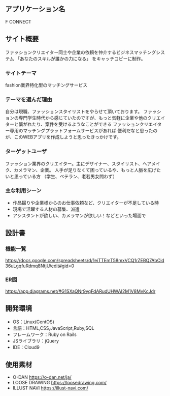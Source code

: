 ## アプリケーション名
F CONNECT


## サイト概要
ファッションクリエイター同士や企業の依頼を仲介するビジネスマッチングシステム
「あなたのスキルが誰かの力になる」
をキャッチコピーに制作。


### サイトテーマ
fashion業界特化型のマッチングサービス


### テーマを選んだ理由
自分は現職、ファッションスタイリストをやらせて頂いております。
ファッションの専門学生時代から感じていたのですが、もっと気軽に企業や他のクリエイターと繋がれたり、案件を受けるようなことができる
ファッションクリエイター専用のマッチングプラットフォームサービスがあれば
便利だなと思ったのが、このWEBアプリを作成しようと思ったきっかけです。


### ターゲットユーザ
ファッション業界のクリエイター。主にデザイナー、スタイリスト、ヘアメイク、カメラマン、企業。
人手が足りなくて困っているや、もっと人脈を広げたいと思っている方
（学生、ベテラン、老若男女問わず）

### 主な利用シーン
- 作品撮りや企業様からのお仕事依頼など、クリエイターが不足している時
- 現場で活躍する人材の募集、派遣
- アシスタントが欲しい、カメラマンが欲しい！などといった場面で


## 設計書

### 機能一覧
https://docs.google.com/spreadsheets/d/1eiTTEmT58mxVCQ1rZEBQ7AbCid36uLgqfuRdmq8NtjU/edit#gid=0

### ER図
https://app.diagrams.net/#G1SXaQNr9yqFdARudUHWAI2M1V8MvKcJdr


## 開発環境
- OS：Linux(CentOS)
- 言語：HTML,CSS,JavaScript,Ruby,SQL
- フレームワーク：Ruby on Rails
- JSライブラリ：jQuery
- IDE：Cloud9

## 使用素材
- O-DAN https://o-dan.net/ja/
- LOOSE DRAWING https://loosedrawing.com/
- ILLUST NAVI https://illust-navi.com/

